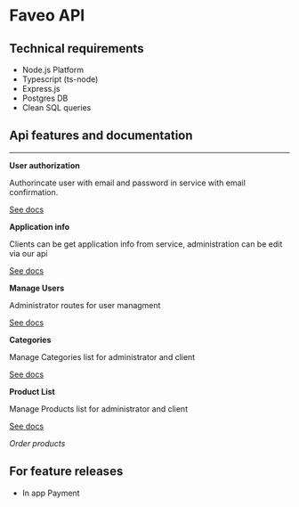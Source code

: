 # Faveo API

## Technical requirements

- Node.js Platform
- Typescript (ts-node)
- Express.js 
- Postgres DB
- Clean SQL queries

## Api features and documentation
---
**User authorization**
    
Authorincate user with email and password in service with email confirmation. 

[See docs](./Auth.md)


**Application info**

Clients can be get application info from service, administration can be edit via our api

[See docs](./AppInfo.md)

**Manage Users**

Administrator routes for user managment

[See docs](./ManageUsers.md)


**Categories**

Manage Categories list for administrator and client 

[See docs](./Categories.md)

**Product List**

Manage Products list for administrator and client

[See docs](./Products.md)

*Order products*


## For feature releases
- In app Payment